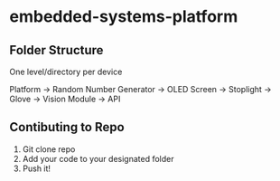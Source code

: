 # embedded-systems-platform

## Folder Structure

One level/directory per device

Platform
-> Random Number Generator
-> OLED Screen
-> Stoplight 
-> Glove 
-> Vision Module
-> API

## Contibuting to Repo

1. Git clone repo
2. Add your code to your designated folder
3. Push it!


